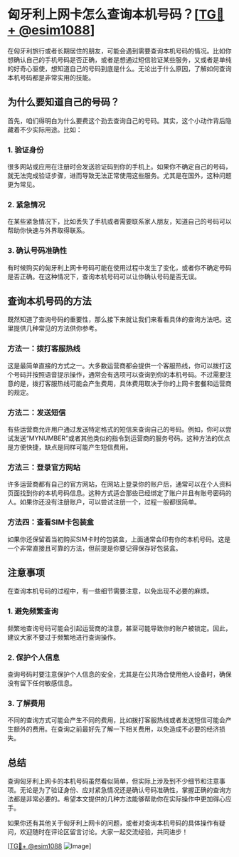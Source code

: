 # 匈牙利上网卡怎么查询本机号码？[[TG💪+ @esim1088](https://t.me/s/esim1088)]

在匈牙利旅行或者长期居住的朋友，可能会遇到需要查询本机号码的情况。比如你想确认自己的手机号码是否正确，或者是想通过短信验证某些服务，又或者是单纯的好奇心驱使，想知道自己的号码到底是什么。无论出于什么原因，了解如何查询本机号码都是非常实用的技能。

## 为什么要知道自己的号码？

首先，咱们得明白为什么要费这个劲去查询自己的号码。其实，这个小动作背后隐藏着不少实际用途。比如：

### 1. **验证身份**
很多网站或应用在注册时会发送验证码到你的手机上。如果你不确定自己的号码，就无法完成验证步骤，进而导致无法正常使用这些服务。尤其是在国外，这种问题更为常见。

### 2. **紧急情况**
在某些紧急情况下，比如丢失了手机或者需要联系家人朋友，知道自己的号码可以帮助你快速与外界取得联系。

### 3. **确认号码准确性**
有时候购买的匈牙利上网卡号码可能在使用过程中发生了变化，或者你不确定号码是否正确。在这种情况下，查询本机号码可以让你确认号码是否无误。

## 查询本机号码的方法

既然知道了查询号码的重要性，那么接下来就让我们来看看具体的查询方法吧。这里提供几种常见的方法供你参考。

### 方法一：拨打客服热线
这是最简单直接的方式之一。大多数运营商都会提供一个客服热线，你可以拨打这个号码并按照语音提示操作，通常会有选项可以查询到你的本机号码。不过需要注意的是，拨打客服热线可能会产生费用，具体费用取决于你的上网卡套餐和运营商的规定。

### 方法二：发送短信
有些运营商允许用户通过发送特定格式的短信来查询自己的号码。例如，你可以尝试发送“MYNUMBER”或者其他类似的指令到运营商的服务号码。这种方法的优点是方便快捷，缺点是同样可能产生短信费用。

### 方法三：登录官方网站
许多运营商都有自己的官方网站，在网站上登录你的账户后，通常可以在个人资料页面找到你的本机号码信息。这种方式适合那些已经绑定了账户并且有账号密码的人。如果你还没有注册账户，可以尝试注册一个，过程一般都很简单。

### 方法四：查看SIM卡包装盒
如果你还保留着当初购买SIM卡时的包装盒，上面通常会印有你的本机号码。这是一个非常直接且可靠的方法，但前提是你要记得保存好包装盒。

## 注意事项

在查询本机号码的过程中，有一些细节需要注意，以免出现不必要的麻烦。

### 1. **避免频繁查询**
频繁地查询号码可能会引起运营商的注意，甚至可能导致你的账户被锁定。因此，建议大家不要过于频繁地进行查询操作。

### 2. **保护个人信息**
查询号码时要注意保护个人信息的安全，尤其是在公共场合使用他人设备时，确保没有留下任何敏感信息。

### 3. **了解费用**
不同的查询方式可能会产生不同的费用，比如拨打客服热线或者发送短信可能会产生额外的费用。在查询之前最好先了解一下相关费用，以免造成不必要的经济损失。

## 总结

查询匈牙利上网卡的本机号码虽然看似简单，但实际上涉及到不少细节和注意事项。无论是为了验证身份、应对紧急情况还是确认号码准确性，掌握正确的查询方法都是非常必要的。希望本文提供的几种方法能够帮助你在实际操作中更加得心应手。

如果你还有其他关于匈牙利上网卡的问题，或者对查询本机号码的具体操作有疑问，欢迎随时在评论区留言讨论。大家一起交流经验，共同进步！

[[TG💪+ @esim1088](https://t.me/s/esim1088) ![Image](https://i.postimg.cc/4NQfJmqS/Snipaste-2025-05-13-00-14-12.png)]